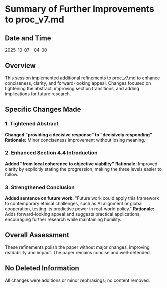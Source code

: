 # Summary of Further Improvements to proc_v7.md

## Date and Time
2025-10-07 - 04-00

## Overview
This session implemented additional refinements to proc_v7.md to enhance conciseness, clarity, and forward-looking appeal. Changes focused on tightening the abstract, improving section transitions, and adding implications for future research.

## Specific Changes Made

### 1. Tightened Abstract
**Changed "providing a decisive response" to "decisively responding"**
**Rationale:** Minor conciseness improvement without losing meaning.

### 2. Enhanced Section 4.4 Introduction
**Added "from local coherence to objective viability"**
**Rationale:** Improved clarity by explicitly stating the progression, making the three levels easier to follow.

### 3. Strengthened Conclusion
**Added sentence on future work:** "Future work could apply this framework to contemporary ethical challenges, such as AI alignment or global cooperation, testing its predictive power in real-world policy."
**Rationale:** Adds forward-looking appeal and suggests practical applications, encouraging further research while maintaining humility.

## Overall Assessment
These refinements polish the paper without major changes, improving readability and impact. The paper remains concise and well-defended.

## No Deleted Information
All changes were additions or minor rephrasings; no content removed.